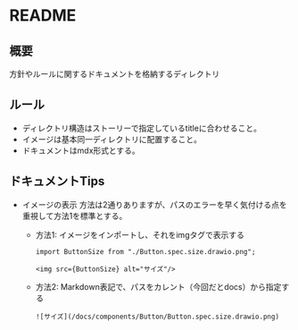 # README

## 概要

方針やルールに関するドキュメントを格納するディレクトリ

## ルール

* ディレクトリ構造はストーリーで指定しているtitleに合わせること。
* イメージは基本同一ディレクトリに配置すること。
* ドキュメントはmdx形式とする。

## ドキュメントTips

* イメージの表示
方法は2通りありますが、パスのエラーを早く気付ける点を重視して方法1を標準とする。

  * 方法1: イメージをインポートし、それをimgタグで表示する
    ```mdx
    import ButtonSize from "./Button.spec.size.drawio.png";

    <img src={ButtonSize} alt="サイズ"/>
    ```
  * 方法2: Markdown表記で、パスをカレント（今回だとdocs）から指定する
    ```mdx
    ![サイズ](/docs/components/Button/Button.spec.size.drawio.png)
    ```